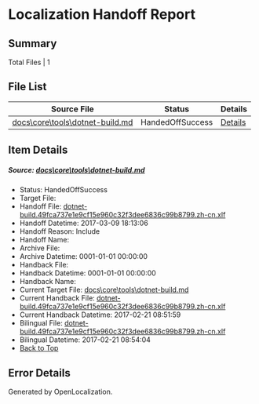 # <a name='report-top'></a> Localization Handoff Report

## Summary
 Total Files | 1

## File List
 Source File | Status | Details 
 ----------- | ------ | ------- 
 [docs\core\tools\dotnet-build.md](https://github.com/dotnet/docs/blob/7c05b4d23e808d5ceae501b9bfe7d5a783a863ba/docs/core/tools/dotnet-build.md) | HandedOffSuccess | [Details](#48a5b070a80bb1676e663a006edbfb200911c76372)

## Item Details
##### <a name='48a5b070a80bb1676e663a006edbfb200911c76372'></a> Source: [docs\core\tools\dotnet-build.md](https://github.com/dotnet/docs/blob/7c05b4d23e808d5ceae501b9bfe7d5a783a863ba/docs/core/tools/dotnet-build.md)
* Status: HandedOffSuccess
* Target File: 
* Handoff File: [dotnet-build.49fca737e1e9cf15e960c32f3dee6836c99b8799.zh-cn.xlf](https://github.com/dotnet/docs.handoff/blob/bfccb567a565aa01ee52f37bd80361d1c1fb28de/ol-handoff/dotnet/docs.zh-cn/master/dotnet-core/dotnet-build.49fca737e1e9cf15e960c32f3dee6836c99b8799.zh-cn.xlf)
* Handoff Datetime: 2017-03-09 18:13:06
* Handoff Reason: Include
* Handoff Name: 
* Archive File: 
* Archive Datetime: 0001-01-01 00:00:00
* Handback File: 
* Handback Datetime: 0001-01-01 00:00:00
* Handback Name: 
* Current Target File: [docs\core\tools\dotnet-build.md](https://github.com/dotnet/docs.zh-cn/blob/67336e7c60cc61ca71c61b1173365769c22a83cd/docs/core/tools/dotnet-build.md)
* Current Handback File: [dotnet-build.49fca737e1e9cf15e960c32f3dee6836c99b8799.zh-cn.xlf](https://github.com/dotnet/docs.handback/blob/d7d3e9506f30e86212a4ee7cdb343833a48a7016/ol-handback/dotnet/docs.zh-cn/master/dotnet-core/dotnet-build.49fca737e1e9cf15e960c32f3dee6836c99b8799.zh-cn.xlf)
* Current Handback Datetime: 2017-02-21 08:51:59
* Bilingual File: [dotnet-build.49fca737e1e9cf15e960c32f3dee6836c99b8799.zh-cn.xlf](https://github.com/dotnet/docs.handback/blob/d7d3e9506f30e86212a4ee7cdb343833a48a7016/ol-handback/dotnet/docs.zh-cn/master/dotnet-core/dotnet-build.49fca737e1e9cf15e960c32f3dee6836c99b8799.zh-cn.xlf)
* Bilingual Datetime: 2017-02-21 08:54:04
* [Back to Top](#report-top)


## Error Details

Generated by OpenLocalization.
